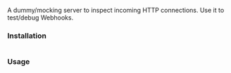 A dummy/mocking server to inspect incoming HTTP connections. Use it to test/debug Webhooks.

### Installation

```bash
```

### Usage

```
```
